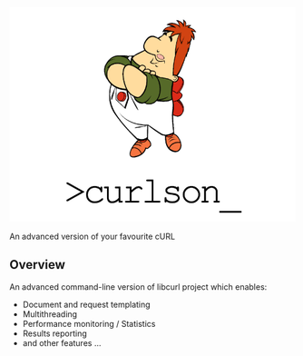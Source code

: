 ![>curlson_](docs/image.png)

An advanced version of your favourite cURL

## Overview
An advanced command-line version of libcurl project which enables:

- Document and request templating
- Multithreading
- Performance monitoring / Statistics 
- Results reporting 
- and other features ... 
